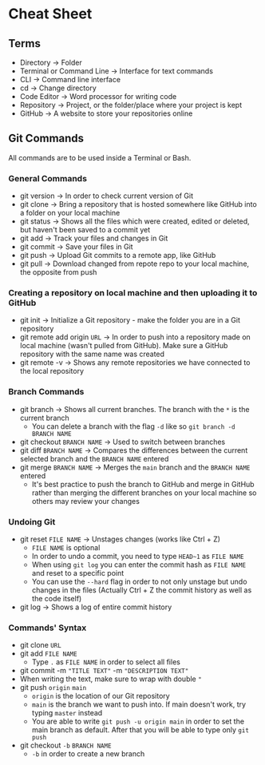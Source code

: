 
# Cheat Sheet #

## Terms ##

* Directory -> Folder
* Terminal or Command Line -> Interface for text commands
* CLI -> Command line interface
* cd -> Change directory
* Code Editor -> Word processor for writing code
* Repository -> Project, or the folder/place where your project is kept
* GitHub -> A website to store your repositories online

## Git Commands ##

All commands are to be used inside a Terminal or Bash.

### General Commands ###

* git version -> In order to check current version of Git
* git clone -> Bring a repository that is hosted somewhere like GitHub into a folder on your local machine
* git status -> Shows all the files which were created, edited or deleted, but haven't been saved to a commit yet
* git add -> Track your files and changes in Git
* git commit -> Save your files in Git
* git push -> Upload Git commits to a remote app, like GitHub
* git pull -> Download changed from repote repo to your local machine, the opposite from push

### Creating a repository on local machine and then uploading it to GitHub ###

* git init -> Initialize a Git repository - make the folder you are in a Git repository
* git remote add origin ```URL``` -> In order to push into a repository made on local machine (wasn't pulled from GitHub). Make sure a GitHub repository with the same name was created
* git remote -v -> Shows any remote repositories we have connected to the local repository

### Branch Commands ###

* git branch -> Shows all current branches. The branch with the ```*``` is the current branch
  * You can delete a branch with the flag ```-d``` like so ```git branch -d BRANCH NAME```
* git checkout ```BRANCH NAME``` -> Used to switch between branches
* git diff ```BRANCH NAME``` -> Compares the differences between the current selected branch and the ```BRANCH NAME``` entered
* git merge ```BRANCH NAME``` -> Merges the ```main``` branch and the ```BRANCH NAME``` entered
  * It's best practice to push the branch to GitHub and merge in GitHub rather than merging the different branches on your local machine so others may review your changes

### Undoing Git ###

* git reset ```FILE NAME``` -> Unstages changes (works like Ctrl + Z)
  * ```FILE NAME``` is optional
  * In order to undo a commit, you need to type ```HEAD~1``` as ```FILE NAME```
  * When using ```git log``` you can enter the commit hash as ```FILE NAME``` and reset to a specific point
  * You can use the ```--hard``` flag in order to not only unstage but undo changes in the files (Actually Ctrl + Z the commit history as well as the code itself)
* git log -> Shows a log of entire commit history

### Commands' Syntax ###

* git clone ```URL```
* git add ```FILE NAME``` 
  * Type ```.``` as ```FILE NAME``` in order to select all files
* git commit -m ```"TITLE TEXT"``` -m ```"DESCRIPTION TEXT"```
 * When writing the text, make sure to wrap with double ```"```
* git push ```origin``` ```main```
  * ```origin``` is the location of our Git repository
  * ```main``` is the branch we want to push into. If main doesn't work, try typing ```master``` instead
  * You are able to write ```git push -u origin main``` in order to set the main branch as default. After that you will be able to type only ```git push```
* git checkout ```-b``` ```BRANCH NAME```
  * ```-b``` in order to create a new branch
